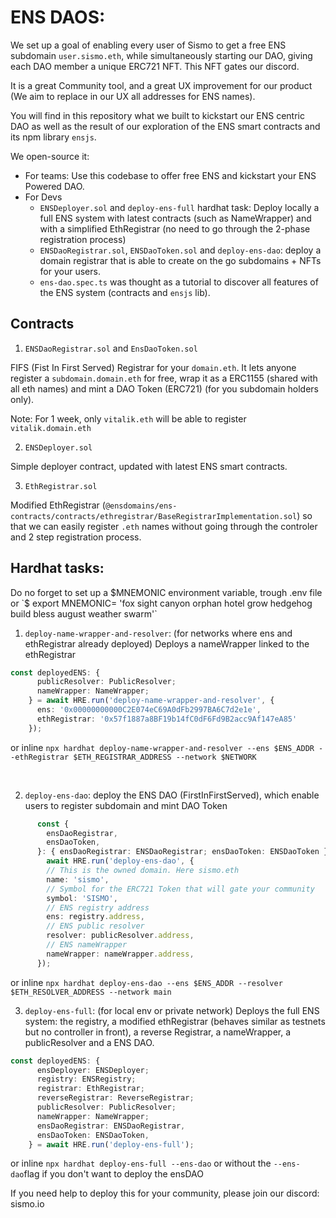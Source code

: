 # ENS DAOS: 

We set up a goal of enabling every user of Sismo to get a free ENS subdomain `user.sismo.eth`, while simultaneously starting our DAO, giving each DAO member a unique ERC721 NFT. This NFT gates our discord.

It is a great Community tool, and a great UX improvement for our product (We aim to replace in our UX all addresses for ENS names).

You will find in this repository what we built to kickstart our ENS centric DAO as well as the result of our exploration of the ENS smart contracts and its npm library `ensjs`. 

We open-source it: 
  - For teams: Use this codebase to offer free ENS and kickstart your ENS Powered DAO.
  - For Devs
    - `ENSDeployer.sol` and `deploy-ens-full` hardhat task: Deploy locally a full ENS system with latest contracts (such as NameWrapper) and with a simplified EthRegistrar (no need to go through the 2-phase registration process)
    -  `ENSDaoRegistrar.sol`, `ENSDaoToken.sol` and `deploy-ens-dao`: deploy a domain registrar that is able to create on the go subdomains + NFTs for your users.
    - `ens-dao.spec.ts` was thought as a tutorial to discover all features of the ENS system (contracts and `ensjs` lib).
    
## Contracts

1. `ENSDaoRegistrar.sol` and `EnsDaoToken.sol`

FIFS (Fist In First Served) Registrar for your `domain.eth`.
It lets anyone register a `subdomain.domain.eth` for free, wrap it as a ERC1155 (shared with all eth names) and mint a DAO Token (ERC721) (for you subdomain holders only).

Note: For 1 week, only `vitalik.eth` will be able to register `vitalik.domain.eth`

2. `ENSDeployer.sol`

Simple deployer contract, updated with latest ENS smart contracts.

3. `EthRegistrar.sol` 
   
Modified EthRegistrar (`@ensdomains/ens-contracts/contracts/ethregistrar/BaseRegistrarImplementation.sol`) so that we can easily register `.eth` names without going through the controler and 2 step registration process.

## Hardhat tasks:

Do no forget to set up a $MNEMONIC environment variable, trough .env file or `$ export MNEMONIC= 'fox sight canyon orphan hotel grow hedgehog build bless august weather swarm'`

1. `deploy-name-wrapper-and-resolver`: (for networks where ens and ethRegistrar already deployed)
Deploys a nameWrapper linked to the ethRegistrar

```typescript
const deployedENS: {
      publicResolver: PublicResolver;
      nameWrapper: NameWrapper;
    } = await HRE.run('deploy-name-wrapper-and-resolver', {
      ens: '0x00000000000C2E074eC69A0dFb2997BA6C7d2e1e',
      ethRegistrar: '0x57f1887a8BF19b14fC0dF6Fd9B2acc9Af147eA85'
    });
```
or inline
`npx hardhat deploy-name-wrapper-and-resolver --ens $ENS_ADDR --ethRegistrar $ETH_REGISTRAR_ADDRESS --network $NETWORK`

<br />

2.  `deploy-ens-dao`: deploy the ENS DAO (FirstInFirstServed), which enable users to register subdomain and mint DAO Token

```typescript
      const {
        ensDaoRegistrar,
        ensDaoToken,
      }: { ensDaoRegistrar: ENSDaoRegistrar; ensDaoToken: ENSDaoToken } =
        await HRE.run('deploy-ens-dao', {
        // This is the owned domain. Here sismo.eth
        name: 'sismo',
        // Symbol for the ERC721 Token that will gate your community
        symbol: 'SISMO',
        // ENS registry address
        ens: registry.address,
        // ENS public resolver
        resolver: publicResolver.address,
        // ENS nameWrapper 
        nameWrapper: nameWrapper.address,
      });
```
or inline
`npx hardhat deploy-ens-dao --ens $ENS_ADDR --resolver $ETH_RESOLVER_ADDRESS --network main`
<br />

3. `deploy-ens-full`: (for local env or private network) 
Deploys the full ENS system: the registry, a modified ethRegistrar (behaves similar as testnets but no controller in front), a reverse Registrar, a nameWrapper, a publicResolver and a ENS DAO.

```typescript
const deployedENS: {
      ensDeployer: ENSDeployer;
      registry: ENSRegistry;
      registrar: EthRegistrar;
      reverseRegistrar: ReverseRegistrar;
      publicResolver: PublicResolver;
      nameWrapper: NameWrapper;
      ensDaoRegistrar: ENSDaoRegistrar,
      ensDaoToken: ENSDaoToken,
    } = await HRE.run('deploy-ens-full');
```
or inline
`npx hardhat deploy-ens-full --ens-dao`
or without the `--ens-dao`flag if you don't want to deploy the ensDAO

If you need help to deploy this for your community, please join our discord: sismo.io

